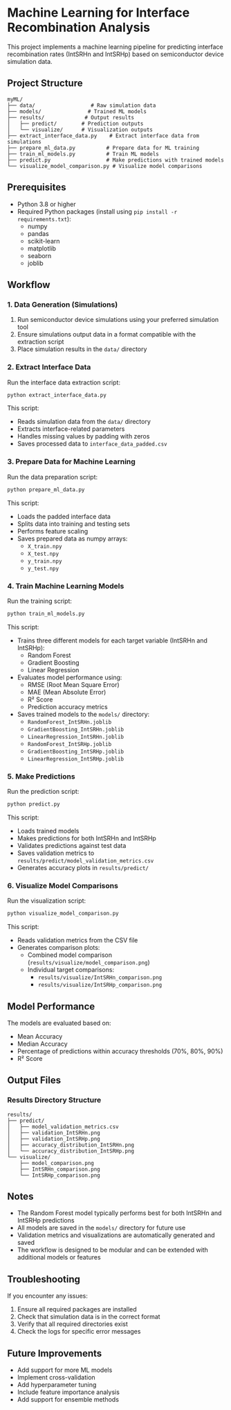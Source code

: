 # Machine Learning for Interface Recombination Analysis

This project implements a machine learning pipeline for predicting interface recombination rates (IntSRHn and IntSRHp) based on semiconductor device simulation data.

## Project Structure

```
myML/
├── data/                  # Raw simulation data
├── models/               # Trained ML models
├── results/             # Output results
│   ├── predict/        # Prediction outputs
│   └── visualize/      # Visualization outputs
├── extract_interface_data.py    # Extract interface data from simulations
├── prepare_ml_data.py          # Prepare data for ML training
├── train_ml_models.py          # Train ML models
├── predict.py                  # Make predictions with trained models
└── visualize_model_comparison.py # Visualize model comparisons
```

## Prerequisites

-   Python 3.8 or higher
-   Required Python packages (install using `pip install -r requirements.txt`):
    -   numpy
    -   pandas
    -   scikit-learn
    -   matplotlib
    -   seaborn
    -   joblib

## Workflow

### 1. Data Generation (Simulations)

1. Run semiconductor device simulations using your preferred simulation tool
2. Ensure simulations output data in a format compatible with the extraction script
3. Place simulation results in the `data/` directory

### 2. Extract Interface Data

Run the interface data extraction script:

```bash
python extract_interface_data.py
```

This script:

-   Reads simulation data from the `data/` directory
-   Extracts interface-related parameters
-   Handles missing values by padding with zeros
-   Saves processed data to `interface_data_padded.csv`

### 3. Prepare Data for Machine Learning

Run the data preparation script:

```bash
python prepare_ml_data.py
```

This script:

-   Loads the padded interface data
-   Splits data into training and testing sets
-   Performs feature scaling
-   Saves prepared data as numpy arrays:
    -   `X_train.npy`
    -   `X_test.npy`
    -   `y_train.npy`
    -   `y_test.npy`

### 4. Train Machine Learning Models

Run the training script:

```bash
python train_ml_models.py
```

This script:

-   Trains three different models for each target variable (IntSRHn and IntSRHp):
    -   Random Forest
    -   Gradient Boosting
    -   Linear Regression
-   Evaluates model performance using:
    -   RMSE (Root Mean Square Error)
    -   MAE (Mean Absolute Error)
    -   R² Score
    -   Prediction accuracy metrics
-   Saves trained models to the `models/` directory:
    -   `RandomForest_IntSRHn.joblib`
    -   `GradientBoosting_IntSRHn.joblib`
    -   `LinearRegression_IntSRHn.joblib`
    -   `RandomForest_IntSRHp.joblib`
    -   `GradientBoosting_IntSRHp.joblib`
    -   `LinearRegression_IntSRHp.joblib`

### 5. Make Predictions

Run the prediction script:

```bash
python predict.py
```

This script:

-   Loads trained models
-   Makes predictions for both IntSRHn and IntSRHp
-   Validates predictions against test data
-   Saves validation metrics to `results/predict/model_validation_metrics.csv`
-   Generates accuracy plots in `results/predict/`

### 6. Visualize Model Comparisons

Run the visualization script:

```bash
python visualize_model_comparison.py
```

This script:

-   Reads validation metrics from the CSV file
-   Generates comparison plots:
    -   Combined model comparison (`results/visualize/model_comparison.png`)
    -   Individual target comparisons:
        -   `results/visualize/IntSRHn_comparison.png`
        -   `results/visualize/IntSRHp_comparison.png`

## Model Performance

The models are evaluated based on:

-   Mean Accuracy
-   Median Accuracy
-   Percentage of predictions within accuracy thresholds (70%, 80%, 90%)
-   R² Score

## Output Files

### Results Directory Structure

```
results/
├── predict/
│   ├── model_validation_metrics.csv
│   ├── validation_IntSRHn.png
│   ├── validation_IntSRHp.png
│   ├── accuracy_distribution_IntSRHn.png
│   └── accuracy_distribution_IntSRHp.png
└── visualize/
    ├── model_comparison.png
    ├── IntSRHn_comparison.png
    └── IntSRHp_comparison.png
```

## Notes

-   The Random Forest model typically performs best for both IntSRHn and IntSRHp predictions
-   All models are saved in the `models/` directory for future use
-   Validation metrics and visualizations are automatically generated and saved
-   The workflow is designed to be modular and can be extended with additional models or features

## Troubleshooting

If you encounter any issues:

1. Ensure all required packages are installed
2. Check that simulation data is in the correct format
3. Verify that all required directories exist
4. Check the logs for specific error messages

## Future Improvements

-   Add support for more ML models
-   Implement cross-validation
-   Add hyperparameter tuning
-   Include feature importance analysis
-   Add support for ensemble methods
